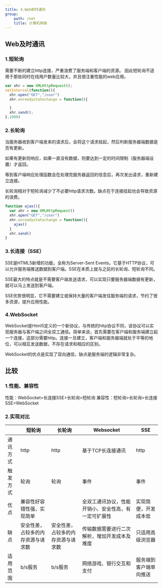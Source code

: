 ```yaml
---
title: 4.Web即时通讯
group:
    path: /net
    title: 计算机网络
---
```

## Web及时通讯

### 1.短轮询
需要不断的建立http连接，严重浪费了服务端和客户端的资源。
因此短轮询不适用于那些同时在线用户数量比较大，并且很注重性能的web应用。
```js
var xhr = new XMLHttpRequest();
setInterval(function(){
  xhr.open("GET","/user")
  xhr.onreadystatechange = function(){

  }
  xhr.send();
},1000)
```

### 2.长轮询
当服务器收到客户端发来的请求后，会将这个请求挂起，然后判断服务器端数据是否有更新。

如果有更新则响应，如果一直没有数据，则要达到一定的时间限制（服务器端设置）才返回。

等到客户端响应处理函数会在处理完服务器返回的信息后，再次发出请求，重新建立连接。

长轮询相对于短轮询减少了不必要http请求次数。缺点在于连接挂起也会导致资源的浪费。
```js
function ajax(){
  var xhr = new XMLHttpRequest()
  xhr.open("GET","/user")
  xhr.onreadystatechange = function(){
    ajax()
  }
  xhr.send()
}
```

### 3.长连接（SSE）
SSE是HTML5新增的功能，全称为Server-Sent Events。它基于HTTP协议，可以允许服务端推送数据到客户端。SSE在本质上就与之前的长轮询、短轮询不同。

SSE最大的特点就是不需要客户端发送请求，可以实现只要服务器端数据有更新，就可以马上发送到客户端。

SSE优势很明显，它不需要建立或保持大量的客户端发往服务端的请求，节约了很多资源，提升应用性能。



### 4.WebSocket

WebSocket是Html5定义的一个新协议，与传统的http协议不同，该协议可以实现服务器与客户端之间全双工通信。简单来说，首先需要在客户端和服务端建立起一个连接，这部分需要http。连接一旦建立，客户端和服务器端就处于平等的地位，可以相互发送数据，不存在请求和相应的区别。

WebSocket的优点是实现了双向通信，缺点是服务端的逻辑非常复杂。

## 比较
### 1.性能、兼容性
性能：WebSocket>长连接SSE>长轮询>短轮询
兼容性：短轮询>长轮询>长连接SSE>WebSocket

### 2.实现对比

|          | 短轮询 | 长轮询   | Websocket           | SSE    |
| -------- | ------------------ | ----------------------- | ---------------------------------- | ---------------------- |
| 通讯方式 | http    | http       | 基于TCP长连接通讯    | http      |
| 触发方式 | 轮询     | 轮询     | 事件     | 事件     |
| 优点     | 兼容性好容错性强，实现简单  |    | 全双工通讯协议，性能开销小、安全性高，有一定可扩展性 | 实现简便，开发成本低   |
| 缺点     | 安全性差，占较多的内存资源与请求数 | 安全性差，占较多的内存资源与请求数 | 传输数据需要进行二次解析，增加开发成本及难度 | 只适用高级浏览器  |
| 适用范围 | b/s服务    | b/s服务      | 网络游戏、银行交互和支付   | 服务端到客户端单向推送 |




 
